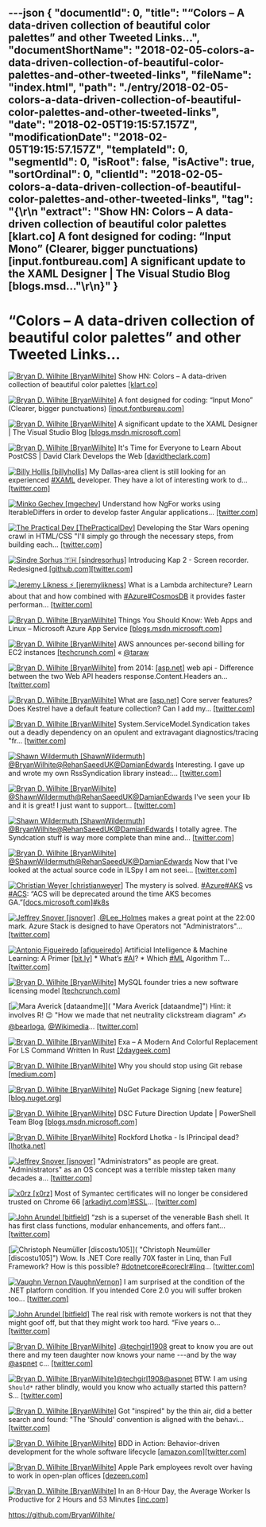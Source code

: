 ---json
{
  "documentId": 0,
  "title": "“Colors – A data-driven collection of beautiful color palettes” and other Tweeted Links…",
  "documentShortName": "2018-02-05-colors-a-data-driven-collection-of-beautiful-color-palettes-and-other-tweeted-links",
  "fileName": "index.html",
  "path": "./entry/2018-02-05-colors-a-data-driven-collection-of-beautiful-color-palettes-and-other-tweeted-links",
  "date": "2018-02-05T19:15:57.157Z",
  "modificationDate": "2018-02-05T19:15:57.157Z",
  "templateId": 0,
  "segmentId": 0,
  "isRoot": false,
  "isActive": true,
  "sortOrdinal": 0,
  "clientId": "2018-02-05-colors-a-data-driven-collection-of-beautiful-color-palettes-and-other-tweeted-links",
  "tag": "{\r\n  \"extract\": \"Show HN: Colors – A data-driven collection of beautiful color palettes [klart.co] A font designed for coding: “Input Mono” (Clearer, bigger punctuations) [input.fontbureau.com] A significant update to the XAML Designer | The Visual Studio Blog [blogs.msd...\"\r\n}"
}
---

# “Colors – A data-driven collection of beautiful color palettes” and other Tweeted Links…

[<img alt="Bryan D. Wilhite [BryanWilhite]" src="https://songhay.blob.core.windows.net/shared-social-twitter/BryanWilhite.jpeg">](http://songhayblog.azurewebsites.net/ "Bryan D. Wilhite [BryanWilhite]") Show HN: Colors – A data-driven collection of beautiful color palettes [[klart.co]](https://klart.co/colors)

[<img alt="Bryan D. Wilhite [BryanWilhite]" src="https://songhay.blob.core.windows.net/shared-social-twitter/BryanWilhite.jpeg">](http://songhayblog.azurewebsites.net/ "Bryan D. Wilhite [BryanWilhite]") A font designed for coding: “Input Mono” (Clearer, bigger punctuations) [[input.fontbureau.com]](http://input.fontbureau.com/info/)

[<img alt="Bryan D. Wilhite [BryanWilhite]" src="https://songhay.blob.core.windows.net/shared-social-twitter/BryanWilhite.jpeg">](http://songhayblog.azurewebsites.net/ "Bryan D. Wilhite [BryanWilhite]") A significant update to the XAML Designer | The Visual Studio Blog [[blogs.msdn.microsoft.com]](https://blogs.msdn.microsoft.com/visualstudio/2017/09/11/a-significant-update-to-the-xaml-designer/)

[<img alt="Bryan D. Wilhite [BryanWilhite]" src="https://songhay.blob.core.windows.net/shared-social-twitter/BryanWilhite.jpeg">](http://songhayblog.azurewebsites.net/ "Bryan D. Wilhite [BryanWilhite]") It's Time for Everyone to Learn About PostCSS | David Clark Develops the Web [[davidtheclark.com]](http://davidtheclark.com/its-time-for-everyone-to-learn-about-postcss/)

[<img alt="Billy Hollis [billyhollis]" src="https://songhay.blob.core.windows.net/shared-social-twitter/billyhollis.jpg">](http://billyhollis.me/ "Billy Hollis [billyhollis]") My Dallas-area client is still looking for an experienced [#XAML](http://twitter.com/search?q=%23XAML) developer. They have a lot of interesting work to d… [[twitter.com]](https://twitter.com/i/web/status/959545333519929344)

[<img alt="Minko Gechev [mgechev]" src="https://songhay.blob.core.windows.net/shared-social-twitter/mgechev.jpg">](https://github.com/mgechev "Minko Gechev [mgechev]") Understand how NgFor works using IterableDiffers in order to develop faster Angular applications… [[twitter.com]](https://twitter.com/i/web/status/959279910429732864)

[<img alt="The Practical Dev [ThePracticalDev]" src="https://songhay.blob.core.windows.net/shared-social-twitter/ThePracticalDev.jpg">](http://dev.to/ "The Practical Dev [ThePracticalDev]") Developing the Star Wars opening crawl in HTML/CSS "I'll simply go through the necessary steps, from building each… [[twitter.com]](https://twitter.com/i/web/status/959154935546990593)

[<img alt="Sindre Sorhus 🇹🇭 [sindresorhus]" src="https://songhay.blob.core.windows.net/shared-social-twitter/sindresorhus.jpg">](https://sindresorhus.com/ "Sindre Sorhus 🇹🇭 [sindresorhus]") Introducing Kap 2 - Screen recorder. Redesigned.[[github.com]](https://github.com/wulkano/kap/releases/tag/v2.0.0)[[twitter.com]](https://twitter.com/sindresorhus/status/959114595490148353/photo/1)

[<img alt="Jeremy Likness ⚡️ [jeremylikness]" src="https://songhay.blob.core.windows.net/shared-social-twitter/jeremylikness.jpg">](https://blog.jeremylikness.com/ "Jeremy Likness ⚡️ [jeremylikness]") What is a Lambda architecture? Learn about that and how combined with [#Azure](http://twitter.com/search?q=%23Azure)[#CosmosDB](http://twitter.com/search?q=%23CosmosDB) it provides faster performan… [[twitter.com]](https://twitter.com/i/web/status/959139392777605121)

[<img alt="Bryan D. Wilhite [BryanWilhite]" src="https://songhay.blob.core.windows.net/shared-social-twitter/BryanWilhite.jpeg">](http://songhayblog.azurewebsites.net/ "Bryan D. Wilhite [BryanWilhite]") Things You Should Know: Web Apps and Linux – Microsoft Azure App Service [[blogs.msdn.microsoft.com]](https://blogs.msdn.microsoft.com/waws/2017/09/08/things-you-should-know-web-apps-and-linux/)

[<img alt="Bryan D. Wilhite [BryanWilhite]" src="https://songhay.blob.core.windows.net/shared-social-twitter/BryanWilhite.jpeg">](http://songhayblog.azurewebsites.net/ "Bryan D. Wilhite [BryanWilhite]") AWS announces per-second billing for EC2 instances [[techcrunch.com]](https://techcrunch.com/2017/09/18/aws-announces-per-second-billing-for-ec2-instances/) « [@taraw](http://twitter.com/taraw)

[<img alt="Bryan D. Wilhite [BryanWilhite]" src="https://songhay.blob.core.windows.net/shared-social-twitter/BryanWilhite.jpeg">](http://songhayblog.azurewebsites.net/ "Bryan D. Wilhite [BryanWilhite]") from 2014: [[asp.net]](http://asp.net) web api - Difference between the two Web API headers response.Content.Headers an… [[twitter.com]](https://twitter.com/i/web/status/954458545776447489)

[<img alt="Bryan D. Wilhite [BryanWilhite]" src="https://songhay.blob.core.windows.net/shared-social-twitter/BryanWilhite.jpeg">](http://songhayblog.azurewebsites.net/ "Bryan D. Wilhite [BryanWilhite]") What are [[asp.net]](http://ASP.NET) Core server features? Does Kestrel have a default feature collection? Can I add my… [[twitter.com]](https://twitter.com/i/web/status/954447936921858049)

[<img alt="Bryan D. Wilhite [BryanWilhite]" src="https://songhay.blob.core.windows.net/shared-social-twitter/BryanWilhite.jpeg">](http://songhayblog.azurewebsites.net/ "Bryan D. Wilhite [BryanWilhite]") System.ServiceModel.Syndication takes out a deadly dependency on an opulent and extravagant diagnostics/tracing "fr… [[twitter.com]](https://twitter.com/i/web/status/954080934772404224)

[<img alt="Shawn Wildermuth [ShawnWildermuth]" src="https://songhay.blob.core.windows.net/shared-social-twitter/ShawnWildermuth.jpg">](http://wildermuth.com/ "Shawn Wildermuth [ShawnWildermuth]")[@BryanWilhite](http://twitter.com/BryanWilhite)[@RehanSaeedUK](http://twitter.com/RehanSaeedUK)[@DamianEdwards](http://twitter.com/DamianEdwards) Interesting. I gave up and wrote my own RssSyndication library instead:… [[twitter.com]](https://twitter.com/i/web/status/954109061359955968)

[<img alt="Bryan D. Wilhite [BryanWilhite]" src="https://songhay.blob.core.windows.net/shared-social-twitter/BryanWilhite.jpeg">](http://songhayblog.azurewebsites.net/ "Bryan D. Wilhite [BryanWilhite]")[@ShawnWildermuth](http://twitter.com/ShawnWildermuth)[@RehanSaeedUK](http://twitter.com/RehanSaeedUK)[@DamianEdwards](http://twitter.com/DamianEdwards) I've seen your lib and it is great! I just want to support… [[twitter.com]](https://twitter.com/i/web/status/954116193484390400)

[<img alt="Shawn Wildermuth [ShawnWildermuth]" src="https://songhay.blob.core.windows.net/shared-social-twitter/ShawnWildermuth.jpg">](http://wildermuth.com/ "Shawn Wildermuth [ShawnWildermuth]")[@BryanWilhite](http://twitter.com/BryanWilhite)[@RehanSaeedUK](http://twitter.com/RehanSaeedUK)[@DamianEdwards](http://twitter.com/DamianEdwards) I totally agree. The Syndcation stuff is way more complete than mine and… [[twitter.com]](https://twitter.com/i/web/status/954116981019602944)

[<img alt="Bryan D. Wilhite [BryanWilhite]" src="https://songhay.blob.core.windows.net/shared-social-twitter/BryanWilhite.jpeg">](http://songhayblog.azurewebsites.net/ "Bryan D. Wilhite [BryanWilhite]")[@ShawnWildermuth](http://twitter.com/ShawnWildermuth)[@RehanSaeedUK](http://twitter.com/RehanSaeedUK)[@DamianEdwards](http://twitter.com/DamianEdwards) Now that I've looked at the actual source code in ILSpy I am not seei… [[twitter.com]](https://twitter.com/i/web/status/954127064277204992)

[<img alt="Christian Weyer [christianweyer]" src="https://songhay.blob.core.windows.net/shared-social-twitter/christianweyer.jpg">](http://about.me/christianweyer "Christian Weyer [christianweyer]") The mystery is solved. [#Azure](http://twitter.com/search?q=%23Azure)[#AKS](http://twitter.com/search?q=%23AKS) vs [#ACS](http://twitter.com/search?q=%23ACS): “ACS will be deprecated around the time AKS becomes GA.”[[docs.microsoft.com]](https://docs.microsoft.com/en-us/azure/aks/faq#when-will-acs-be-deprecated)[#k8s](http://twitter.com/search?q=%23k8s)

[<img alt="Jeffrey Snover [jsnover]" src="https://songhay.blob.core.windows.net/shared-social-twitter/jsnover.jpg">](http://jsnover.com/ "Jeffrey Snover [jsnover]") .[@Lee_Holmes](http://twitter.com/Lee_Holmes) makes a great point at the 22:00 mark. Azure Stack is designed to have Operators not "Administrators"… [[twitter.com]](https://twitter.com/i/web/status/959812671175516160)

[<img alt="Antonio Figueiredo [afigueiredo]" src="https://songhay.blob.core.windows.net/shared-social-twitter/afigueiredo.jpg">](http://www.linkedin.com/in/afigueiredo "Antonio Figueiredo [afigueiredo]") Artificial Intelligence & Machine Learning: A Primer [[bit.ly]](http://bit.ly/AIantonio) * What’s [#AI](http://twitter.com/search?q=%23AI)? * Which [#ML](http://twitter.com/search?q=%23ML) Algorithm T… [[twitter.com]](https://twitter.com/i/web/status/953268750467391495)

[<img alt="Bryan D. Wilhite [BryanWilhite]" src="https://songhay.blob.core.windows.net/shared-social-twitter/BryanWilhite.jpeg">](http://songhayblog.azurewebsites.net/ "Bryan D. Wilhite [BryanWilhite]") MySQL founder tries a new software licensing model [[techcrunch.com]](https://techcrunch.com/2016/08/19/mysql-founder-tries-a-new-software-licensing-model/?m=1)

[<img alt="Mara Averick [dataandme]" src="https://songhay.blob.core.windows.net/shared-social-twitter/dataandme.jpg">]( "Mara Averick [dataandme]") Hint: it involves R! 😉 "How we made that net neutrality clickstream diagram" ✍️ [@bearloga](http://twitter.com/bearloga), [@Wikimedia](http://twitter.com/Wikimedia)… [[twitter.com]](https://twitter.com/i/web/status/954413705420304387)

[<img alt="Bryan D. Wilhite [BryanWilhite]" src="https://songhay.blob.core.windows.net/shared-social-twitter/BryanWilhite.jpeg">](http://songhayblog.azurewebsites.net/ "Bryan D. Wilhite [BryanWilhite]") Exa – A Modern And Colorful Replacement For LS Command Written In Rust [[2daygeek.com]](http://www.2daygeek.com/exa-a-modern-replacement-for-ls-command-linux/)

[<img alt="Bryan D. Wilhite [BryanWilhite]" src="https://songhay.blob.core.windows.net/shared-social-twitter/BryanWilhite.jpeg">](http://songhayblog.azurewebsites.net/ "Bryan D. Wilhite [BryanWilhite]") Why you should stop using Git rebase [[medium.com]](https://medium.com/@fredrikmorken/why-you-should-stop-using-git-rebase-5552bee4fed1)

[<img alt="Bryan D. Wilhite [BryanWilhite]" src="https://songhay.blob.core.windows.net/shared-social-twitter/BryanWilhite.jpeg">](http://songhayblog.azurewebsites.net/ "Bryan D. Wilhite [BryanWilhite]") NuGet Package Signing [new feature] [[blog.nuget.org]](https://blog.nuget.org/20170914/NuGet-Package-Signing.html)

[<img alt="Bryan D. Wilhite [BryanWilhite]" src="https://songhay.blob.core.windows.net/shared-social-twitter/BryanWilhite.jpeg">](http://songhayblog.azurewebsites.net/ "Bryan D. Wilhite [BryanWilhite]") DSC Future Direction Update | PowerShell Team Blog [[blogs.msdn.microsoft.com]](https://blogs.msdn.microsoft.com/powershell/2017/09/12/dsc-future-direction-update/)

[<img alt="Bryan D. Wilhite [BryanWilhite]" src="https://songhay.blob.core.windows.net/shared-social-twitter/BryanWilhite.jpeg">](http://songhayblog.azurewebsites.net/ "Bryan D. Wilhite [BryanWilhite]") Rockford Lhotka - Is IPrincipal dead? [[lhotka.net]](http://www.lhotka.net/weblog/IsIPrincipalDead.aspx)

[<img alt="Jeffrey Snover [jsnover]" src="https://songhay.blob.core.windows.net/shared-social-twitter/jsnover.jpg">](http://jsnover.com/ "Jeffrey Snover [jsnover]") "Administrators" as people are great. "Administrators" as an OS concept was a terrible misstep taken many decades a… [[twitter.com]](https://twitter.com/i/web/status/959814180923518976)

[<img alt="x0rz [x0rz]" src="https://songhay.blob.core.windows.net/shared-social-twitter/x0rz.jpg">](https://0day.rocks/ "x0rz [x0rz]") Most of Symantec certificates will no longer be considered trusted on Chrome 66 [[arkadiyt.com]](https://arkadiyt.com/2018/02/04/quantifying-untrusted-symantec-certificates/)[#SSL](http://twitter.com/search?q=%23SSL)… [[twitter.com]](https://twitter.com/i/web/status/960492339671195649)

[<img alt="John Arundel [bitfield]" src="https://songhay.blob.core.windows.net/shared-social-twitter/bitfield.jpeg">](http://bitfieldconsulting.com/about "John Arundel [bitfield]") “zsh is a superset of the venerable Bash shell. It has first class functions, modular enhancements, and offers fant… [[twitter.com]](https://twitter.com/i/web/status/959181320965578752)

[<img alt="Christoph Neumüller [discostu105]" src="https://songhay.blob.core.windows.net/shared-social-twitter/discostu105.jpg">]( "Christoph Neumüller [discostu105]") Wow. Is .NET Core really 70X faster in Linq, than Full Framework? How is this possible? [#dotnetcore](http://twitter.com/search?q=%23dotnetcore)[#coreclr](http://twitter.com/search?q=%23coreclr)[#linq](http://twitter.com/search?q=%23linq)… [[twitter.com]](https://twitter.com/i/web/status/960423216677380096)

[<img alt="Vaughn Vernon [VaughnVernon]" src="https://songhay.blob.core.windows.net/shared-social-twitter/VaughnVernon.jpg">](http://forcomprehension.com/ "Vaughn Vernon [VaughnVernon]") I am surprised at the condition of the .NET platform condition. If you intended Core 2.0 you will suffer broken too… [[twitter.com]](https://twitter.com/i/web/status/959174640978427904)

[<img alt="John Arundel [bitfield]" src="https://songhay.blob.core.windows.net/shared-social-twitter/bitfield.jpeg">](http://bitfieldconsulting.com/about "John Arundel [bitfield]") The real risk with remote workers is not that they might goof off, but that they might work too hard. “Five years o… [[twitter.com]](https://twitter.com/i/web/status/959766174245556224)

[<img alt="Bryan D. Wilhite [BryanWilhite]" src="https://songhay.blob.core.windows.net/shared-social-twitter/BryanWilhite.jpeg">](http://songhayblog.azurewebsites.net/ "Bryan D. Wilhite [BryanWilhite]") .[@techgirl1908](http://twitter.com/techgirl1908) great to know you are out there and my teen daughter now knows your name ---and by the way [@aspnet](http://twitter.com/aspnet) c… [[twitter.com]](https://twitter.com/i/web/status/953448984764231680)

[<img alt="Bryan D. Wilhite [BryanWilhite]" src="https://songhay.blob.core.windows.net/shared-social-twitter/BryanWilhite.jpeg">](http://songhayblog.azurewebsites.net/ "Bryan D. Wilhite [BryanWilhite]")[@techgirl1908](http://twitter.com/techgirl1908)[@aspnet](http://twitter.com/aspnet) BTW: I am using `Should*` rather blindly, would you know who actually started this pattern? S… [[twitter.com]](https://twitter.com/i/web/status/953449481994817536)

[<img alt="Bryan D. Wilhite [BryanWilhite]" src="https://songhay.blob.core.windows.net/shared-social-twitter/BryanWilhite.jpeg">](http://songhayblog.azurewebsites.net/ "Bryan D. Wilhite [BryanWilhite]") Got "inspired" by the thin air, did a better search and found: "The 'Should' convention is aligned with the behavi… [[twitter.com]](https://twitter.com/i/web/status/955327519732916224)

[<img alt="Bryan D. Wilhite [BryanWilhite]" src="https://songhay.blob.core.windows.net/shared-social-twitter/BryanWilhite.jpeg">](http://songhayblog.azurewebsites.net/ "Bryan D. Wilhite [BryanWilhite]") BDD in Action: Behavior-driven development for the whole software lifecycle [[amazon.com]](https://www.amazon.com/BDD-Action-Behavior-driven-development-lifecycle/dp/161729165X?SubscriptionId=1SW6D7X6ZXXR92KVX0G2&tag=thekintespacec00&linkCode=xm2&camp=2025&creative=165953&creativeASIN=161729165X)[[twitter.com]](https://twitter.com/BryanWilhite/status/955540924288794624/photo/1)

[<img alt="Bryan D. Wilhite [BryanWilhite]" src="https://songhay.blob.core.windows.net/shared-social-twitter/BryanWilhite.jpeg">](http://songhayblog.azurewebsites.net/ "Bryan D. Wilhite [BryanWilhite]") Apple Park employees revolt over having to work in open-plan offices [[dezeen.com]](https://www.dezeen.com/2017/08/10/apple-park-campus-employees-rebel-over-open-plan-offices-architecture-news/)

[<img alt="Bryan D. Wilhite [BryanWilhite]" src="https://songhay.blob.core.windows.net/shared-social-twitter/BryanWilhite.jpeg">](http://songhayblog.azurewebsites.net/ "Bryan D. Wilhite [BryanWilhite]") In an 8-Hour Day, the Average Worker Is Productive for 2 Hours and 53 Minutes [[inc.com]](https://www.inc.com/melanie-curtin/in-an-8-hour-day-the-average-worker-is-productive-for-this-many-hours.html)

<https://github.com/BryanWilhite/>
